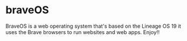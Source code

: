 # braveOS
BraveOS is a web operating system that's based on the Lineage OS 19 it uses the Brave browsers to run websites and web apps. Enjoy!!
